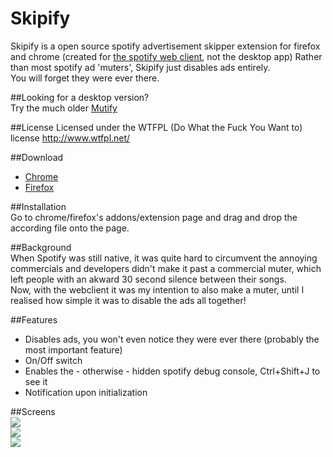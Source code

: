 Skipify
=======
Skipify is a open source spotify advertisement skipper extension for firefox and chrome (created for [the spotify web client](http://play.spotify.com/), not the desktop app)
Rather than most spotify ad 'muters', Skipify just disables ads entirely.  
You will forget they were ever there.  

##Looking for a desktop version?  
Try the much older [Mutify](http://github.com/jariz/Mutify)

##License
Licensed under the WTFPL (Do What the Fuck You Want to) license http://www.wtfpl.net/  

##Download
- [Chrome](https://github.com/jariz/Skipify/raw/master/skipify.crx)   
- [Firefox](https://github.com/jariz/Skipify/raw/master/skipify.xpi)  

##Installation  
Go to chrome/firefox's addons/extension page and drag and drop the according file onto the page.  
  
##Background  
When Spotify was still native, it was quite hard to circumvent the annoying commercials and developers didn't make it past a commercial muter, which left people with an akward 30 second silence between their songs.  
Now, with the webclient it was my intention to also make a muter, until I realised how simple it was to disable the ads all together!  
  
##Features  

- Disables ads, you won't even notice they were ever there (probably the most important feature)  
- On/Off switch  
- Enables the - otherwise - hidden spotify debug console, Ctrl+Shift+J to see it  
- Notification upon initialization

##Screens  
![](https://easycaptu.re/WgDM4.png)  
![](https://easycaptu.re/am9c4.png)  
![](https://easycaptu.re/56VFF.png)  
